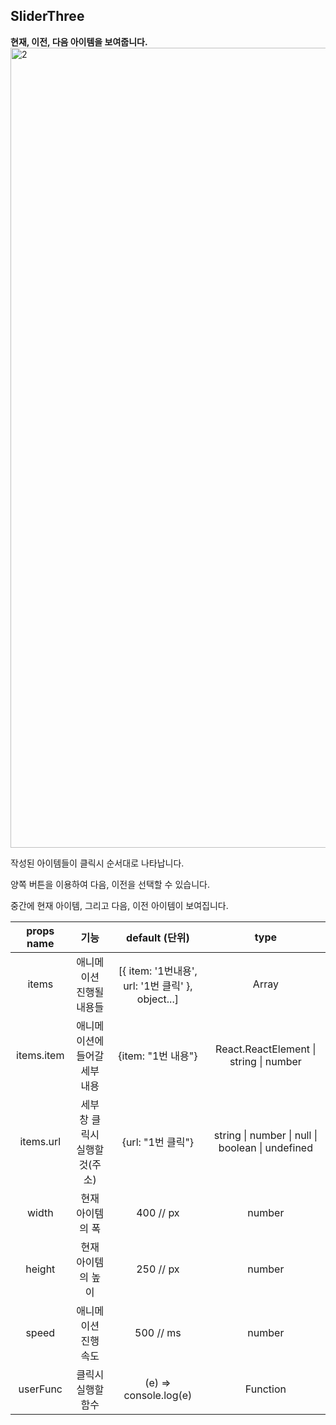  ## SliderThree

**현재, 이전, 다음  아이템을 보여줍니다.** 
<br>
<img width="1280" alt="2" src="https://user-images.githubusercontent.com/50945715/90135338-7c237280-ddad-11ea-8013-1d9fe1a2a6a4.gif">
<br>

작성된 아이템들이 클릭시 순서대로 나타납니다.

양쪽 버튼을 이용하여 다음, 이전을 선택할 수 있습니다.

중간에 현재 아이템, 그리고 다음, 이전 아이템이 보여집니다.

| props name |              기능              |                  default (단위)                   |                       type                       |
| :--------: | :----------------------------: | :-----------------------------------------------: | :----------------------------------------------: |
|   items    |    애니메이션 진행될 내용들    | [{ item: '1번내용', url: '1번 클릭' }, object...] |                      Array                       |
| items.item | 애니메이션에 들어갈 세부 내용  |                {item: "1번 내용"}                 |      React.ReactElement \| string \| number      |
| items.url  | 세부 창 클릭시 실행할 것(주소) |                 {url: "1번 클릭"}                 | string \| number \| null \| boolean \| undefined |
|   width    |        현재 아이템의 폭        |                     400 // px                     |                      number                      |
|   height   |       현재 아이템의 높이       |                     250 // px                     |                      number                      |
|   speed    |      애니메이션 진행 속도      |                     500 // ms                     |                      number                      |
|  userFunc  |       클릭시 실행할 함수       |               (e) => console.log(e)               |                     Function                     |